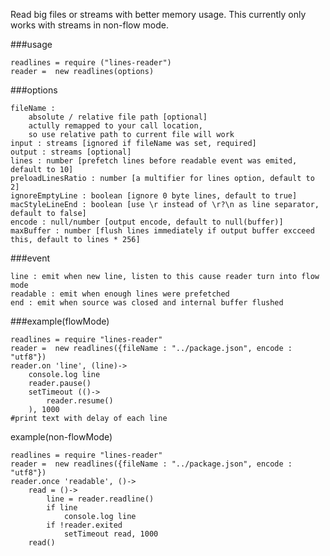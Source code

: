 Read big files or streams with better memory usage.
This currently only works with streams in non-flow mode.

###usage

    readlines = require ("lines-reader")
    reader =  new readlines(options)

###options

    fileName : 
        absolute / relative file path [optional] 
        actully remapped to your call location,
        so use relative path to current file will work
    input : streams [ignored if fileName was set, required]
    output : streams [optional]
    lines : number [prefetch lines before readable event was emited, default to 10]
    preloadLinesRatio : number [a multifier for lines option, default to 2]
    ignoreEmptyLine : boolean [ignore 0 byte lines, default to true]
    macStyleLineEnd : boolean [use \r instead of \r?\n as line separator, default to false]
    encode : null/number [output encode, default to null(buffer)]
    maxBuffer : number [flush lines immediately if output buffer excceed this, default to lines * 256]

###event
    
    line : emit when new line, listen to this cause reader turn into flow mode
    readable : emit when enough lines were prefetched
    end : emit when source was closed and internal buffer flushed

###example(flowMode)

    readlines = require "lines-reader"
    reader =  new readlines({fileName : "../package.json", encode : "utf8"})
    reader.on 'line', (line)->
        console.log line
        reader.pause()
        setTimeout (()-> 
            reader.resume()
        ), 1000
    #print text with delay of each line

example(non-flowMode)

    readlines = require "lines-reader"
    reader =  new readlines({fileName : "../package.json", encode : "utf8"})
    reader.once 'readable', ()->
        read = ()->
            line = reader.readline()
            if line
                console.log line
            if !reader.exited
                setTimeout read, 1000
        read()